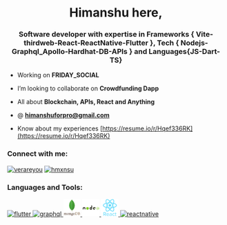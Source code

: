 <h1 align="center">Himanshu here,</h1>
<h3 align="center">Software developer with expertise in Frameworks { Vite-thirdweb-React-ReactNative-Flutter },
  Tech { Nodejs-Graphql_Apollo-Hardhat-DB-APIs } and
  Languages{JS-Dart-TS}</h3>

- Working on **FRIDAY_SOCIAL**

- I’m looking to collaborate on **Crowdfunding Dapp**

- All about **Blockchain, APIs, React and Anything**

- @ **himanshuforpro@gmail.com**

- Know about my experiences [https://resume.io/r/Hqef336RK](https://resume.io/r/Hqef336RK)

<h3 align="left">Connect with me:</h3>
<p align="left">
<a href="https://twitter.com/verareyou" target="blank"><img align="center" src="https://raw.githubusercontent.com/rahuldkjain/github-profile-readme-generator/master/src/images/icons/Social/twitter.svg" alt="verareyou" height="30" width="40" /></a>
<a href="https://linkedin.com/in/hmxnsu" target="blank"><img align="center" src="https://raw.githubusercontent.com/rahuldkjain/github-profile-readme-generator/master/src/images/icons/Social/linked-in-alt.svg" alt="hmxnsu" height="30" width="40" /></a>
</p>

<h3 align="left">Languages and Tools:</h3>
<p align="left"> <a href="https://flutter.dev" target="_blank" rel="noreferrer"> <img src="https://www.vectorlogo.zone/logos/flutterio/flutterio-icon.svg" alt="flutter" width="40" height="40"/> </a> <a href="https://graphql.org" target="_blank" rel="noreferrer"> <img src="https://www.vectorlogo.zone/logos/graphql/graphql-icon.svg" alt="graphql" width="40" height="40"/> </a> <a href="https://www.mongodb.com/" target="_blank" rel="noreferrer"> <img src="https://raw.githubusercontent.com/devicons/devicon/master/icons/mongodb/mongodb-original-wordmark.svg" alt="mongodb" width="40" height="40"/> </a> <a href="https://nodejs.org" target="_blank" rel="noreferrer"> <img src="https://raw.githubusercontent.com/devicons/devicon/master/icons/nodejs/nodejs-original-wordmark.svg" alt="nodejs" width="40" height="40"/> </a> <a href="https://reactjs.org/" target="_blank" rel="noreferrer"> <img src="https://raw.githubusercontent.com/devicons/devicon/master/icons/react/react-original-wordmark.svg" alt="react" width="40" height="40"/> </a> <a href="https://reactnative.dev/" target="_blank" rel="noreferrer"> <img src="https://reactnative.dev/img/header_logo.svg" alt="reactnative" width="40" height="40"/> </a> </p>

